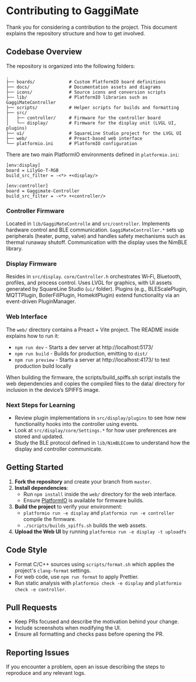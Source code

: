 # Contributing to GaggiMate

Thank you for considering a contribution to the project. This document explains the repository structure and how to get involved.

## Codebase Overview

The repository is organized into the following folders:

```
.
├── boards/             # Custom PlatformIO board definitions
├── docs/               # Documentation assets and diagrams
├── icons/              # Source icons and conversion scripts
├── lib/                # PlatformIO libraries such as GaggiMateController
├── scripts/            # Helper scripts for builds and formatting
├── src/
│   ├── controller/     # Firmware for the controller board
│   └── display/        # Firmware for the display unit (LVGL UI, plugins)
├── ui/                 # SquareLine Studio project for the LVGL UI
├── web/                # Preact-based web interface
└── platformio.ini      # PlatformIO configuration
```

There are two main PlatformIO environments defined in `platformio.ini`:

```
[env:display]
board = LilyGo-T-RGB
build_src_filter = -<*> +<display/>

[env:controller]
board = Gaggimate-Controller
build_src_filter = -<*> +<controller/>
```


### Controller Firmware

Located in `lib/GaggiMateControlle` and `src/controller`.
Implements hardware control and BLE communication.
`GaggiMateController.*` sets up peripherals (heater, pump, valve) and handles safety mechanisms such as thermal runaway shutoff.
Communication with the display uses the NimBLE library.

### Display Firmware
Resides in `src/display`.
`core/Controller.h` orchestrates Wi‑Fi, Bluetooth, profiles, and process control.
Uses LVGL for graphics, with UI assets generated by SquareLine Studio (`ui/` folder).
Plugins (e.g., BLEScalePlugin, MQTTPlugin, BoilerFillPlugin, HomekitPlugin) extend functionality via an event-driven PluginManager.


### Web Interface
The `web/` directory contains a Preact + Vite project. The README inside explains how to run it:

- `npm run dev` - Starts a dev server at http://localhost:5173/
- `npm run build` - Builds for production, emitting to `dist/`
- `npm run preview` - Starts a server at http://localhost:4173/ to test production build locally

When building the firmware, the scripts/build_spiffs.sh script installs the web dependencies and copies the compiled files to the data/ directory for inclusion in the device’s SPIFFS image.

### Next Steps for Learning

- Review plugin implementations in `src/display/plugins` to see how new functionality hooks into the controller using events.
- Look at `src/display/core/Settings.*` for how user preferences are stored and updated.
- Study the BLE protocol defined in `lib/NimBLEComm` to understand how the display and controller communicate.

## Getting Started

1. **Fork the repository** and create your branch from `master`.
2. **Install dependencies**:
    - Run `npm install` inside the `web/` directory for the web interface.
    - Ensure [PlatformIO](https://platformio.org/) is available for firmware builds.
3. **Build the project** to verify your environment:
    - `platformio run -e display` and `platformio run -e controller` compile the firmware.
    - `./scripts/builds_spiffs.sh` builds the web assets.
4. **Upload the Web UI** by running `platformio run -e display -t uploadfs`

## Code Style

- Format C/C++ sources using `scripts/format.sh` which applies the project's `clang-format` settings.
- For web code, use `npm run format` to apply Prettier.
- Run static analysis with `platformio check -e display` and `platformio check -e controller`.

## Pull Requests

- Keep PRs focused and describe the motivation behind your change.
- Include screenshots when modifying the UI.
- Ensure all formatting and checks pass before opening the PR.

## Reporting Issues

If you encounter a problem, open an issue describing the steps to reproduce and any relevant logs.
